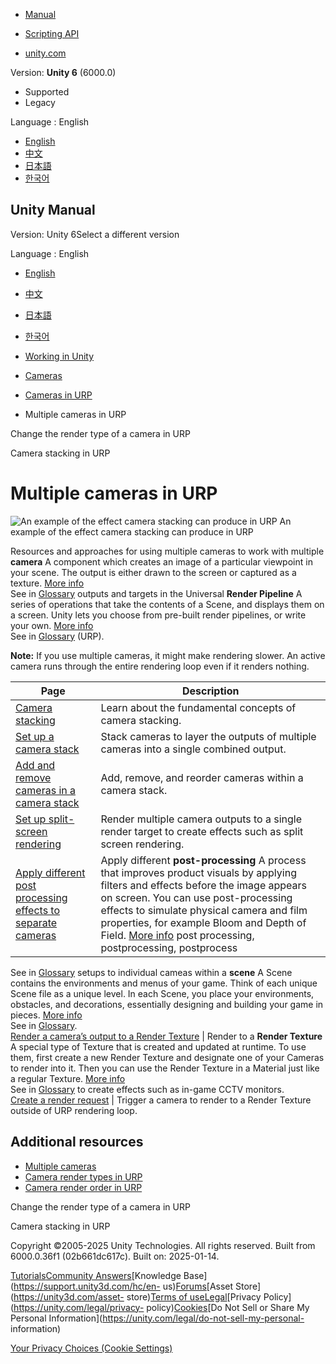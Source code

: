 [](https://docs.unity3d.com)

  * [Manual](../Manual/index.html)
  * [Scripting API](../ScriptReference/index.html)

  * [unity.com](https://unity.com/)

Version: **Unity 6** (6000.0)

  * Supported
  * Legacy

Language : English

  * [English](/Manual/urp/cameras-multiple.html)
  * [中文](/cn/current/Manual/urp/cameras-multiple.html)
  * [日本語](/ja/current/Manual/urp/cameras-multiple.html)
  * [한국어](/kr/current/Manual/urp/cameras-multiple.html)

[](https://docs.unity3d.com)

## Unity Manual

Version: Unity 6Select a different version

Language : English

  * [English](/Manual/urp/cameras-multiple.html)
  * [中文](/cn/current/Manual/urp/cameras-multiple.html)
  * [日本語](/ja/current/Manual/urp/cameras-multiple.html)
  * [한국어](/kr/current/Manual/urp/cameras-multiple.html)

  * [Working in Unity](../working-in-unity.html)
  * [Cameras](../Cameras.html)
  * [Cameras in URP](../urp/urp-cameras-landing.html)
  * Multiple cameras in URP

[](../urp/camera-types-and-render-type-change.html)

Change the render type of a camera in URP

[](../urp/cameras/camera-stacking-concepts.html)

Camera stacking in URP

# Multiple cameras in URP

![An example of the effect camera stacking can produce in
URP](../../uploads/urp/camera-stacking-example.png) An example of the effect
camera stacking can produce in URP

Resources and approaches for using multiple cameras to work with multiple
**camera** A component which creates an image of a particular viewpoint in
your scene. The output is either drawn to the screen or captured as a texture.
[More info](../CamerasOverview.html)  
See in [Glossary](../Glossary.html#Camera) outputs and targets in the
Universal **Render Pipeline** A series of operations that take the contents of
a Scene, and displays them on a screen. Unity lets you choose from pre-built
render pipelines, or write your own. [More info](../render-pipelines.html)  
See in [Glossary](../Glossary.html#Renderpipeline) (URP).

**Note:** If you use multiple cameras, it might make rendering slower. An
active camera runs through the entire rendering loop even if it renders
nothing.

Page | Description  
---|---  
[Camera stacking](cameras/camera-stacking-concepts.html) | Learn about the fundamental concepts of camera stacking.  
[Set up a camera stack](camera-stacking.html) | Stack cameras to layer the outputs of multiple cameras into a single combined output.  
[Add and remove cameras in a camera stack](cameras/add-and-remove-cameras-in-a-stack.html) | Add, remove, and reorder cameras within a camera stack.  
[Set up split-screen rendering](rendering-to-the-same-render-target.html) | Render multiple camera outputs to a single render target to create effects such as split screen rendering.  
[Apply different post processing effects to separate cameras](cameras/apply-different-post-proc-to-cameras.html) | Apply different **post-processing** A process that improves product visuals by applying filters and effects before the image appears on screen. You can use post-processing effects to simulate physical camera and film properties, for example Bloom and Depth of Field. [More info](../PostProcessingOverview.html) post processing, postprocessing, postprocess  
See in [Glossary](../Glossary.html#post-processing) setups to individual
cameas within a **scene** A Scene contains the environments and menus of your
game. Think of each unique Scene file as a unique level. In each Scene, you
place your environments, obstacles, and decorations, essentially designing and
building your game in pieces. [More info](../CreatingScenes.html)  
See in [Glossary](../Glossary.html#Scene).  
[Render a camera’s output to a Render Texture](rendering-to-a-render-texture.html) | Render to a **Render Texture** A special type of Texture that is created and updated at runtime. To use them, first create a new Render Texture and designate one of your Cameras to render into it. Then you can use the Render Texture in a Material just like a regular Texture. [More info](../class-RenderTexture.html)  
See in [Glossary](../Glossary.html#RenderTexture) to create effects such as
in-game CCTV monitors.  
[Create a render request](User-Render-Requests.html) | Trigger a camera to render to a Render Texture outside of URP rendering loop.  
  
## Additional resources

  * [Multiple cameras](../MultipleCameras-landing.html)
  * [Camera render types in URP](camera-types-and-render-type.html)
  * [Camera render order in URP](cameras-advanced.html)

[](../urp/camera-types-and-render-type-change.html)

Change the render type of a camera in URP

[](../urp/cameras/camera-stacking-concepts.html)

Camera stacking in URP

Copyright ©2005-2025 Unity Technologies. All rights reserved. Built from
6000.0.36f1 (02b661dc617c). Built on: 2025-01-14.

[Tutorials](https://learn.unity.com/)[Community
Answers](https://answers.unity3d.com)[Knowledge
Base](https://support.unity3d.com/hc/en-
us)[Forums](https://forum.unity3d.com)[Asset Store](https://unity3d.com/asset-
store)[Terms of
use](https://docs.unity3d.com/Manual/TermsOfUse.html)[Legal](https://unity.com/legal)[Privacy
Policy](https://unity.com/legal/privacy-
policy)[Cookies](https://unity.com/legal/cookie-policy)[Do Not Sell or Share
My Personal Information](https://unity.com/legal/do-not-sell-my-personal-
information)

[Your Privacy Choices (Cookie Settings)](javascript:void\(0\);)

